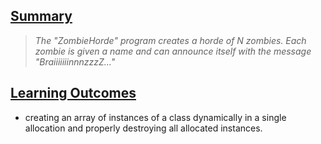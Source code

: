 <h2><u>Summary</u></h2>

> *The "ZombieHorde" program creates a horde of N zombies. Each zombie is given a name and can announce itself with the message "BraiiiiiiinnnzzzZ..."*

<h2><u>Learning Outcomes</u></h2>

- creating an array of instances of a class dynamically in a single allocation and properly destroying all allocated instances.
